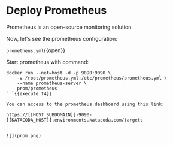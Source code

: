 # Deploy Prometheus

Prometheus is an open-source monitoring solution.

Now, let's see the prometheus configuration:

`prometheus.yml`{{open}}


Start prometheus with command:

```
docker run --net=host -d -p 9090:9090 \
    -v /root/prometheus.yml:/etc/prometheus/prometheus.yml \
    --name prometheus-server \
    prom/prometheus
```{{execute T4}}

You can access to the prometheus dashboard using this link:

https://[[HOST_SUBDOMAIN]]-9090-[[KATACODA_HOST]].environments.katacoda.com/targets


![](prom.png)
